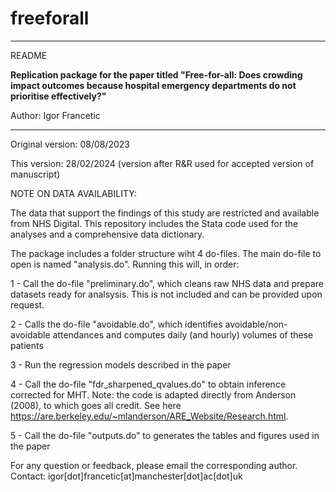 # freeforall
**************************************************************************************

README

**Replication package for the paper titled "Free-for-all: Does crowding impact outcomes because hospital emergency departments do not prioritise effectively?"**

Author: Igor Francetic

**************************************************************************************

Original version: 08/08/2023

This version: 28/02/2024 (version after R&R used for accepted version of manuscript)

NOTE ON DATA AVAILABILITY:

The data that support the findings of this study are restricted and available from NHS Digital. This repository includes the Stata code used for the analyses and a comprehensive data dictionary. 

The package includes a folder structure wiht 4 do-files. The main do-file to open is named "analysis.do". Running this will, in order:

1 - Call the do-file "preliminary.do", which cleans raw NHS data and prepare datasets ready for analsysis. This is not included and can be provided upon request.

2 - Calls the do-file "avoidable.do", which identifies avoidable/non-avoidable attendances and computes daily (and hourly) volumes of these patients

3 - Run the regression models described in the paper

4 - Call the do-file "fdr_sharpened_qvalues.do" to obtain inference corrected for MHT. Note: the code is adapted directly from Anderson (2008), to which goes all credit. See here https://are.berkeley.edu/~mlanderson/ARE_Website/Research.html.

5 - Call the do-file "outputs.do" to generates the tables and figures used in the paper

For any question or feedback, please email the corresponding author. Contact: igor[dot]francetic[at]manchester[dot]ac[dot]uk
